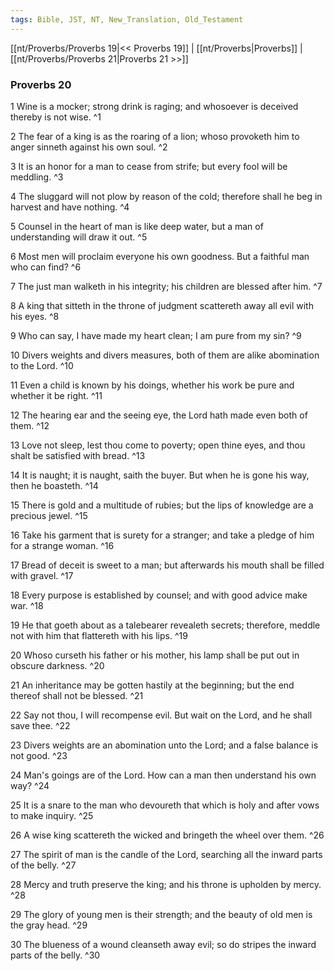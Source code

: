 ```yaml
---
tags: Bible, JST, NT, New_Translation, Old_Testament
---
```


[[nt/Proverbs/Proverbs 19|<< Proverbs 19]] | [[nt/Proverbs|Proverbs]] | [[nt/Proverbs/Proverbs 21|Proverbs 21 >>]]

### Proverbs 20

1 Wine is a mocker; strong drink is raging; and whosoever is deceived thereby is not wise.  ^1

2 The fear of a king is as the roaring of a lion; whoso provoketh him to anger sinneth against his own soul.  ^2

3 It is an honor for a man to cease from strife; but every fool will be meddling.  ^3

4 The sluggard will not plow by reason of the cold; therefore shall he beg in harvest and have nothing.  ^4

5 Counsel in the heart of man is like deep water, but a man of understanding will draw it out.  ^5

6 Most men will proclaim everyone his own goodness. But a faithful man who can find?  ^6

7 The just man walketh in his integrity; his children are blessed after him.  ^7

8 A king that sitteth in the throne of judgment scattereth away all evil with his eyes.  ^8

9 Who can say, I have made my heart clean; I am pure from my sin?  ^9

10 Divers weights and divers measures, both of them are alike abomination to the Lord.  ^10

11 Even a child is known by his doings, whether his work be pure and whether it be right.  ^11

12 The hearing ear and the seeing eye, the Lord hath made even both of them.  ^12

13 Love not sleep, lest thou come to poverty; open thine eyes, and thou shalt be satisfied with bread.  ^13

14 It is naught; it is naught, saith the buyer. But when he is gone his way, then he boasteth.  ^14

15 There is gold and a multitude of rubies; but the lips of knowledge are a precious jewel.  ^15

16 Take his garment that is surety for a stranger; and take a pledge of him for a strange woman.  ^16

17 Bread of deceit is sweet to a man; but afterwards his mouth shall be filled with gravel.  ^17

18 Every purpose is established by counsel; and with good advice make war.  ^18

19 He that goeth about as a talebearer revealeth secrets; therefore, meddle not with him that flattereth with his lips.  ^19

20 Whoso curseth his father or his mother, his lamp shall be put out in obscure darkness.  ^20

21 An inheritance may be gotten hastily at the beginning; but the end thereof shall not be blessed.  ^21

22 Say not thou, I will recompense evil. But wait on the Lord, and he shall save thee.  ^22

23 Divers weights are an abomination unto the Lord; and a false balance is not good.  ^23

24 Man\'s goings are of the Lord. How can a man then understand his own way?  ^24

25 It is a snare to the man who devoureth that which is holy and after vows to make inquiry.  ^25

26 A wise king scattereth the wicked and bringeth the wheel over them.  ^26

27 The spirit of man is the candle of the Lord, searching all the inward parts of the belly.  ^27

28 Mercy and truth preserve the king; and his throne is upholden by mercy.  ^28

29 The glory of young men is their strength; and the beauty of old men is the gray head.  ^29

30 The blueness of a wound cleanseth away evil; so do stripes the inward parts of the belly.  ^30

 
